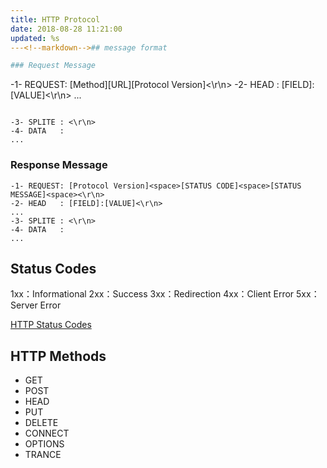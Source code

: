 ```yaml
---
title: HTTP Protocol
date: 2018-08-28 11:21:00
updated: %s
---<!--markdown-->## message format

### Request Message

```
-1- REQUEST: [Method]<space>[URL]<space>[Protocol Version]<space><\r\n>
-2- HEAD   : [FIELD]:[VALUE]<\r\n>
...
```

-3- SPLITE : <\r\n>
-4- DATA   :
...
```

### Response Message

```
-1- REQUEST: [Protocol Version]<space>[STATUS CODE]<space>[STATUS MESSAGE]<space><\r\n>
-2- HEAD   : [FIELD]:[VALUE]<\r\n>
...
-3- SPLITE : <\r\n>
-4- DATA   :
...
```

## Status Codes

1xx：Informational
2xx：Success
3xx：Redirection
4xx：Client Error
5xx：Server Error

[HTTP Status Codes](https://www.restapitutorial.com/httpstatuscodes.html)

## HTTP Methods

- GET
- POST
- HEAD
- PUT
- DELETE
- CONNECT
- OPTIONS
- TRANCE


